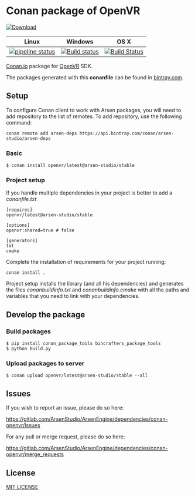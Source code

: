 # Conan package of OpenVR
[![Download](https://api.bintray.com/packages/arsen-studio/arsen-deps/openvr%3Aarsen-studio/images/download.svg)](https://bintray.com/arsen-studio/arsen-deps/openvr%3Aarsen-studio/_latestVersion)

|Linux|Windows|OS X|
|-----|-------|----|
|[![pipeline status](https://gitlab.com/HeiGameStudio/ArsenEngine/dependencies/conan-openvr/badges/master/pipeline.svg)](https://gitlab.com/HeiGameStudio/ArsenEngine/dependencies/conan-openvr/commits/master)|[![Build status](https://ci.appveyor.com/api/projects/status/ab587jq8fdv8xmiw/branch/master?svg=true)](https://ci.appveyor.com/project/intelligide/conan-openvr/branch/master)|[![Build Status](https://travis-ci.org/ArsenStudio/conan-openvr.svg?branch=master)](https://travis-ci.org/ArsenStudio/conan-openvr)|

[Conan.io](https://conan.io) package for [OpenVR](https://github.com/ValveSoftware/openvr) SDK.

The packages generated with this **conanfile** can be found in [bintray.com](https://bintray.com/arsen-studio/arsen-deps/openvr%3Aarsen-studio).

## Setup
To configure Conan client to work with Arsen packages, you will need to add repository to the list of remotes. To add repository, use the following command: 
```
conan remote add arsen-deps https://api.bintray.com/conan/arsen-studio/arsen-deps 
```

### Basic

```
$ conan install openvr/latest@arsen-studio/stable
```

### Project setup

If you handle multiple dependencies in your project is better to add a *conanfile.txt*

```
[requires]
openvr/latest@arsen-studio/stable

[options]
openvr:shared=true # false

[generators]
txt
cmake
```

Complete the installation of requirements for your project running:

```
conan install .
```

Project setup installs the library (and all his dependencies) and generates the files *conanbuildinfo.txt* and *conanbuildinfo.cmake* with all the paths and variables that you need to link with your dependencies.

## Develop the package

### Build packages

    $ pip install conan_package_tools bincrafters_package_tools
    $ python build.py

### Upload packages to server

    $ conan upload openvr/latest@arsen-studio/stable --all

## Issues

If you wish to report an issue, please do so here:

https://gitlab.com/ArsenStudio/ArsenEngine/dependencies/conan-openvr/issues

For any pull or merge request, please do so here:

https://gitlab.com/ArsenStudio/ArsenEngine/dependencies/conan-openvr/merge_requests


## License

[MIT LICENSE](LICENSE)